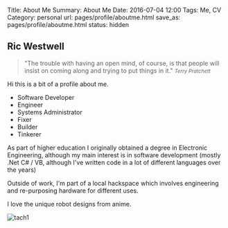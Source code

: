 Title: About Me
Summary: About Me
Date: 2016-07-04 12:00
Tags: Me, CV
Category: personal
url: pages/profile/aboutme.html
save_as: pages/profile/aboutme.html
status: hidden

## Ric Westwell

>&quot;The trouble with having an open mind, of course, is that people will insist on coming along and trying to put things in it.&quot;
><small><cite title="John Cleese">Terry Pratchett</cite></small>

Hi this is a bit of a profile about me.

 * Software Developer
 * Engineer
 * Systems Administrator
 * Fixer
 * Builder
 * Tinkerer

As part of higher education I originally obtained a degree in Electronic Engineering, 
although my main interest is in software development (mostly .Net C# / VB, although I've written code in a lot of different languages over the years)

Outside of work, I'm part of a local hackspace which involves engineering and re-purposing hardware for different uses.

I love the unique robot designs from anime.

![tach1]({filename}/static/general/tachikoma-plans.jpg)
